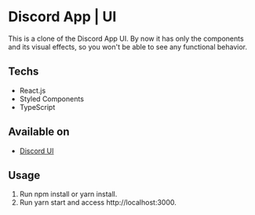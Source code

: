 # Discord App | UI

This is a clone of the Discord App UI. By now it has only the components and its visual effects, so you won't be able to see any functional behavior.

## Techs
- React.js
- Styled Components
- TypeScript

## Available on
- [Discord UI](https://discord-ui.netlify.app)

## Usage

1. Run npm install or yarn install.
2. Run yarn start and access http://localhost:3000.
